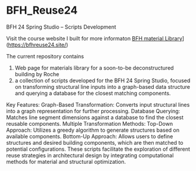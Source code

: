 # BFH_Reuse24
BFH 24 Spring Studio – Scripts Development

Visit the course website I built for more informaton
[BFH material Library](url)](https://bfhreuse24.site/)


The current repository contains 
1. Web page for materials library for a soon-to-be deconstructured building by Roche 
2. a collection of scripts developed for the BFH 24 Spring Studio, focused on transforming structural line inputs into a graph-based data structure and querying a database for the closest matching components.

Key Features:
Graph-Based Transformation: Converts input structural lines into a graph representation for further processing.
Database Querying: Matches line segment dimensions against a database to find the closest reusable components.
Multiple Transformation Methods:
Top-Down Approach: Utilizes a greedy algorithm to generate structures based on available components.
Bottom-Up Approach: Allows users to define structures and desired building components, which are then matched to potential configurations.
These scripts facilitate the exploration of different reuse strategies in architectural design by integrating computational methods for material and structural optimization.

